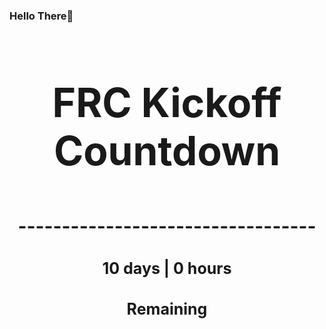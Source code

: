### Hello There👋

<!---START-TIMER--->
<h3 align='center' style='font-size: 64px;'>FRC Kickoff Countdown</h3>
<h3 align='center' style='font-size: 30px;'>----------------------------------</h3>
<h3 align='center' style='font-size: 25px;'>10 days | 0 hours</h3>
<h3 align='center' style='font-size: 25px;'>Remaining</h3>
<!---END-TIMER--->
